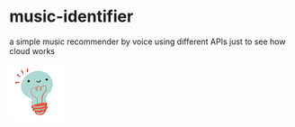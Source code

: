 # music-identifier
a simple music recommender by voice using different APIs just to see how cloud works

![](https://github.com/Zeinab-kr/music-identifier/blob/main/giphy.gif)
